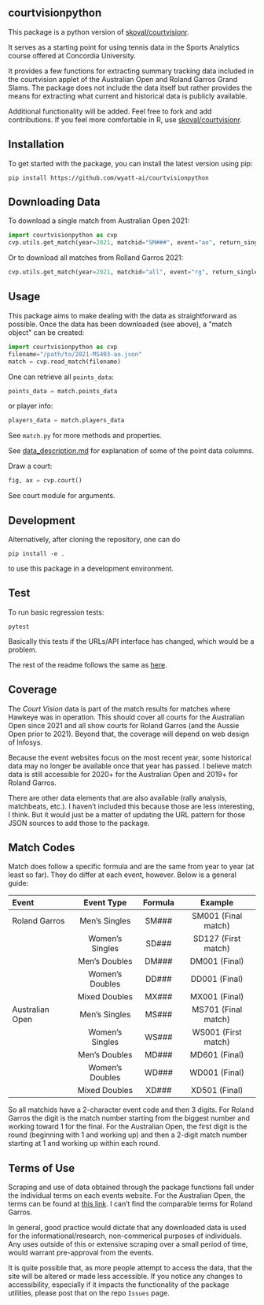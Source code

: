## courtvisionpython

This package is a python version of
[skoval/courtvisionr](https://github.com/skoval/courtvisionr).

It serves as a starting point for using tennis data in the Sports Analytics course offered
at Concordia University.

It provides a few functions for extracting summary tracking data included in the
courtvision applet of the Australian Open and Roland Garros Grand Slams.
The package does not include the data itself but rather provides the means for extracting
what current and historical data is publicly available.

Additional functionality will be added.
Feel free to fork and add contributions.
If you feel more comfortable in R, use
[skoval/courtvisionr](https://github.com/skoval/courtvisionr).

## Installation

To get started with the package, you can install the latest version using pip:

```shell
pip install https://github.com/wyatt-ai/courtvisionpython
```

## Downloading Data

To download a single match from Australian Open 2021:

```python
import courtvisionpython as cvp
cvp.utils.get_match(year=2021, matchid="SM###", event="ao", return_single_dict=True)
```

Or to download all matches from Rolland Garros 2021:

```python
cvp.utils.get_match(year=2021, matchid="all", event="rg", return_single_dict=False)
```

## Usage

This package aims to make dealing with the data as straightforward as possible. Once the data has been downloaded (see above), a "match object" can be created:

```python
import courtvisionpython as cvp
filename="/path/to/2021-MS403-ao.json"
match = cvp.read_match(filename)
```

One can retrieve all `points_data`:

```python
points_data = match.points_data
```

or player info:

```python
players_data = match.players_data
```

See `match.py` for more methods and properties.

See [data_description.md](data_description.md) for explanation of some of the point data columns.

Draw a court:

```python
fig, ax = cvp.court()
```

See court module for arguments.

## Development

Alternatively, after cloning the repository, one can do

```shell
pip install -e .
```

to use this package in a development environment.

## Test

To run basic regression tests:

```shell
pytest
```

Basically this tests if the URLs/API interface has changed, which would be a problem.

The rest of the readme follows the same as [here](https://github.com/skoval/courtvisionr).

## Coverage

The *Court Vision* data is part of the match results for matches where Hawkeye was in
operation. This should cover all courts for the Australian Open since 2021 and all show
courts for Roland Garros (and the Aussie Open prior to 2021). Beyond that, the coverage
will depend on web design of Infosys.

Because the event websites focus on the most recent year, some historical data may no
longer be available once that year has passed.
I believe match data is still accessible for 2020+ for the Australian Open and 2019+ for
Roland Garros.

There are other data elements that are also available (rally analysis, matchbeats, etc.).
I haven’t included this because those are less interesting, I think.
But it would just be a matter of updating the URL pattern for those JSON sources to add
those to the package.

## Match Codes

Match does follow a specific formula and are the same from year to year (at least so far).
They do differ at each event, however.
Below is a general guide:

| Event | Event Type | Formula | Example |
| :- | :-: | :-: | :-: |
| Roland Garros | Men’s Singles | SM### | SM001 (Final match) |
| | Women’s Singles | SD### | SD127 (First match) |
| | Men’s Doubles | DM### | DM001 (Final) |
| | Women’s Doubles | DD### | DD001 (Final) |
| | Mixed Doubles | MX### | MX001 (Final) |
| Australian Open | Men’s Singles | MS### | MS701 (Final match) |
| | Women’s Singles | WS### | WS001 (First match) |
| | Men’s Doubles | MD### | MD601 (Final) |
| | Women’s Doubles | WD### | WD001 (Final) |
| | Mixed Doubles | XD### | XD501 (Final) |

So all matchids have a 2-character event code and then 3 digits.
For Roland Garros the digit is the match number starting from the biggest number and
working toward 1 for the final.
For the Australian Open, the first digit is the round (beginning with 1 and working up)
and then a 2-digit match number starting at 1 and working up within each round.

## Terms of Use

Scraping and use of data obtained through the package functions fall under the individual
terms on each events website.
For the Australian Open, the terms can be found at
[this link](https://www.tennis.com.au/conditions-of-use). I can’t find the comparable terms
for Roland Garros.

In general, good practice would dictate that any downloaded data is used for the
informational/research, non-commerical purposes of individuals.
Any uses outside of this or extensive scraping over a small period of time, would warrant
pre-approval from the events.

It is quite possible that, as more people attempt to access the data, that the site will
be altered or made less accessible.
If you notice any changes to accessibility, especially if it impacts the functionality of
the package utilities, please post that on the repo `Issues` page.
